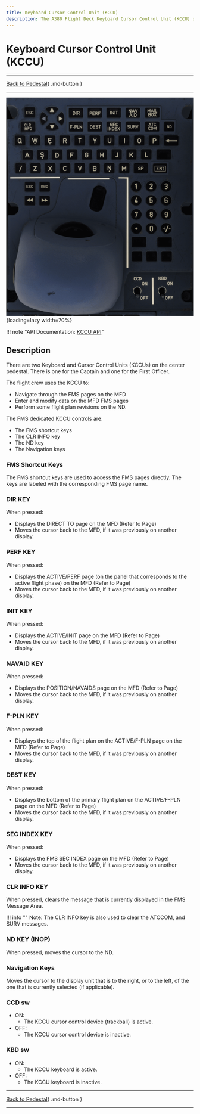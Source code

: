 ```yaml
---
title: Keyboard Cursor Control Unit (KCCU)
description: The A380 Flight Deck Keyboard Cursor Control Unit (KCCU) description.
---
```


# Keyboard Cursor Control Unit (KCCU)

---

[Back to Pedestal](../overviews/pedestal.md){ .md-button }

---

![img_1.png](../../../assets/a380x-briefing/flight-deck/pedestal/kccu.png){loading=lazy width=70%}

!!! note "API Documentation: [KCCU API](../../../../../aircraft/a380x/a380x-api/a380x-flight-deck-api.md#kccu-panel)"

## Description

There are two Keyboard and Cursor Control Units (KCCUs) on the center pedestal. There is one for
the Captain and one for the First Officer.

The flight crew uses the KCCU to:

- Navigate through the FMS pages on the MFD
- Enter and modify data on the MFD FMS pages
- Perform some flight plan revisions on the ND.

The FMS dedicated KCCU controls are:

- The FMS shortcut keys
- The CLR INFO key
- The ND key
- The Navigation keys

### FMS Shortcut Keys

The FMS shortcut keys are used to access the FMS pages directly. The keys are labeled with the
corresponding FMS page name.

### DIR KEY
When pressed:

- Displays the DIRECT TO page on the MFD (Refer to Page)
- Moves the cursor back to the MFD, if it was previously on another display.

### PERF KEY
When pressed:

- Displays the ACTIVE/PERF page (on the panel that corresponds to the active flight phase) on the MFD (Refer to Page)
- Moves the cursor back to the MFD, if it was previously on another display.

### INIT KEY
When pressed:

- Displays the ACTIVE/INIT page on the MFD (Refer to Page)
- Moves the cursor back to the MFD, if it was previously on another display.

### NAVAID KEY
When pressed:

- Displays the POSITION/NAVAIDS page on the MFD (Refer to Page)
- Moves the cursor back to the MFD, if it was previously on another display.

### F-PLN KEY
When pressed:

- Displays the top of the flight plan on the ACTIVE/F-PLN page on the MFD (Refer to Page)
- Moves the cursor back to the MFD, if it was previously on another display.

### DEST KEY
When pressed:

- Displays the bottom of the primary flight plan on the ACTIVE/F-PLN page on the MFD (Refer to Page)
- Moves the cursor back to the MFD, if it was previously on another display.

### SEC INDEX KEY
When pressed:

- Displays the FMS SEC INDEX page on the MFD (Refer to Page)
- Moves the cursor back to the MFD, if it was previously on another display.

### CLR INFO KEY
When pressed, clears the message that is currently displayed in the FMS Message Area.

!!! info ""
    Note: The CLR INFO key is also used to clear the ATCCOM, and SURV messages.

### ND KEY (INOP)
When pressed, moves the cursor to the ND.

### Navigation Keys
Moves the cursor to the display unit that is to the right, or to the left, of the one that is currently selected 
(if applicable).

### CCD sw

- ON:
    - The KCCU cursor control device (trackball) is active.
- OFF:
    - The KCCU cursor control device is inactive.

### KBD sw

- ON:
    - The KCCU keyboard is active.
- OFF:
    - The KCCU keyboard is inactive.

---

[Back to Pedestal](../overviews/pedestal.md){ .md-button }

---



